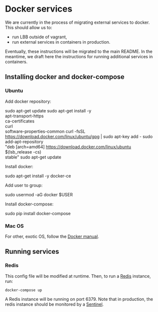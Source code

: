 # Docker services

We are currently in the process of migrating external services to docker. This should allow us to:

- run LBB outside of vagrant,
- run external services in containers in production.

Eventually, these instructions will be migrated to the main README. In the
meantime, we draft here the instructions for running additional services in
containers.

## Installing docker and docker-compose


### Ubuntu

Add docker repository:

  sudo apt-get update
  sudo apt-get install -y \
      apt-transport-https \
      ca-certificates \
      curl \
      software-properties-common
  curl -fsSL https://download.docker.com/linux/ubuntu/gpg | sudo apt-key add -
  sudo add-apt-repository \
     "deb [arch=amd64] https://download.docker.com/linux/ubuntu \
     $(lsb_release -cs) \
     stable"
  sudo apt-get update

Install docker:

  sudo apt-get install -y docker-ce

Add user to group:

  sudo usermod -aG docker $USER

Install docker-compose:

  sudo pip install docker-compose


### Mac OS

For other, exotic OS, follow the [Docker manual](https://docs.docker.com/engine/installation/).

## Running services

### Redis

This config file will be modified at runtime. Then, to run a [Redis](http://redis.io/) instance, run:

    docker-compose up

A Redis instance will be running on port 6379. Note that in production, the redis instance should be monitored by a [Sentinel](https://redis.io/topics/sentinel).
